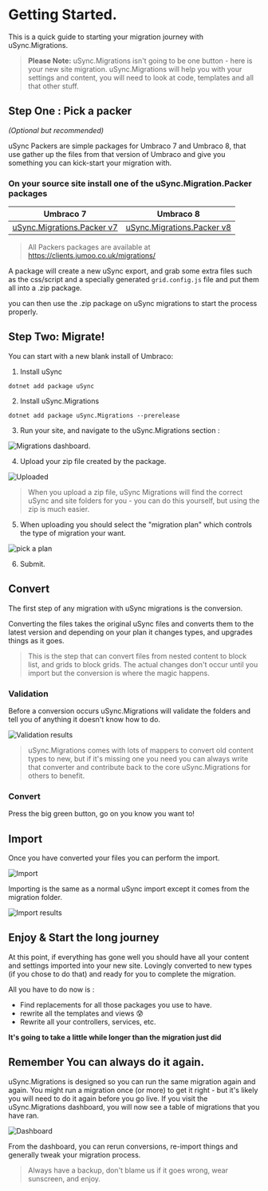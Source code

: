 # Getting Started.

This is a quick guide to starting your migration journey with uSync.Migrations.

> **Please Note:** uSync.Migrations isn't going to be one button - here is your new site migration. uSync.Migrations will help you with your settings and content, you will need to look at code, templates and all that other stuff.


## Step One : Pick a packer
*(Optional but recommended)*

uSync Packers are simple packages for Umbraco 7 and Umbraco 8, that use gather up the files from that version of Umbraco and give you something you can kick-start your migration with.

### On your source site install one of the uSync.Migration.Packer packages

| Umbraco 7 | Umbraco 8
| - | -
| [uSync.Migrations.Packer v7](https://clients.jumoo.co.uk/migrations/uSync.Migrations.Packer_7.0.1.zip) | [uSync.Migrations.Packer v8](https://clients.jumoo.co.uk/migrations/uSync.Migrations.Packer_8.0.0.zip)

> All Packers packages are available at https://clients.jumoo.co.uk/migrations/


A package will create a new uSync export, and grab some extra files such as the css/script and a specially generated `grid.config.js` file and put them all into a .zip package.

you can then use the .zip package on uSync migrations to start the process properly.

## Step Two: Migrate!

You can start with a new blank install of Umbraco:

1. Install uSync

```
dotnet add package uSync
```

2. Install uSync.Migrations

```
dotnet add package uSync.Migrations --prerelease
```

3. Run your site, and navigate to the uSync.Migrations section :

![Migrations dashboard.](assets/migrations-new.png)

4. Upload your zip file created by the package.

![Uploaded](assets/migrations-upload.png)

> When you upload a zip file, uSync Migrations will find the correct uSync and site folders for you - you can do this yourself, but using the zip is much easier.

5. When uploading you should select the "migration plan" which controls the type of migration your want.

![pick a plan](assets/migrations-pickplan.png)

6. Submit.

## Convert

The first step of any migration with uSync migrations is the conversion.

Converting the files takes the original uSync files and converts them to the latest version and depending on your plan it changes types, and upgrades things as it goes.

> This is the step that can convert files from nested content to block list, and grids to block grids. The actual changes don't occur until you import but the conversion is where the magic happens.

### Validation
Before a conversion occurs uSync.Migrations will validate the folders and tell you of anything it doesn't know how to do.

![Validation results](assets/migrations-validate.png)

> uSync.Migrations comes with lots of mappers to convert old content types to new, but if it's missing one you need you can always write that converter and contribute back to the core uSync.Migrations for others to benefit.

### Convert

Press the big green button, go on you know you want to!

## Import

Once you have converted your files you can perform the import.

![Import](assets/migrations-import.png)

Importing is the same as a normal uSync import except it comes from the migration folder.

![Import results](assets/migrations-import-results.png)

## Enjoy & Start the long journey

At this point, if everything has gone well you should have all your content and settings imported into your new site. Lovingly converted to new types (if you chose to do that) and ready for you to complete the migration.

All you have to do now is :
- Find replacements for all those packages you use to have.
- rewrite all the templates and views 😰
- Rewrite all your controllers, services, etc.

**It's going to take a little while longer than the migration just did**

## Remember You can always do it again.

uSync.Migrations is designed so you can run the same migration again and again. You might run a migration once (or more) to get it right - but it's likely you will need to do it again before you go live. If you visit the uSync.Migrations dashboard, you will now see a table of migrations that you have ran.

![Dashboard](assets/migrations-dashboard.png)

From the dashboard, you can rerun conversions, re-import things and generally tweak your migration process.


> Always have a backup, don't blame us if it goes wrong, wear sunscreen, and enjoy. 